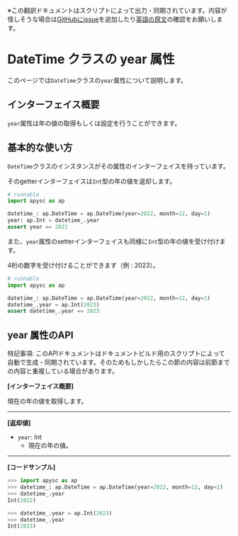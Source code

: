 <span class="inconspicuous-txt">※この翻訳ドキュメントはスクリプトによって出力・同期されています。内容が怪しそうな場合は<a href="https://github.com/simon-ritchie/apysc/issues" target="_blank">GitHubにissue</a>を追加したり[英語の原文](https://simon-ritchie.github.io/apysc/en/datetime_year.html)の確認をお願いします。</span>

# DateTime クラスの year 属性

このページでは`DateTime`クラスの`year`属性について説明します。

## インターフェイス概要

`year`属性は年の値の取得もしくは設定を行うことができます。

## 基本的な使い方

`DateTime`クラスのインスタンスがその属性のインターフェイスを持っています。

そのgetterインターフェイスは`Int`型の年の値を返却します。

```py
# runnable
import apysc as ap

datetime_: ap.DateTime = ap.DateTime(year=2022, month=12, day=1)
year: ap.Int = datetime_.year
assert year == 2022
```

また、`year`属性のsetterインターフェイスも同様に`Int`型の年の値を受け付けます。

4桁の数字を受け付けることができます（例 : 2023）。

```py
# runnable
import apysc as ap

datetime_: ap.DateTime = ap.DateTime(year=2022, month=12, day=1)
datetime_.year = ap.Int(2023)
assert datetime_.year == 2023
```

## year 属性のAPI

<span class="inconspicuous-txt">特記事項: このAPIドキュメントはドキュメントビルド用のスクリプトによって自動で生成・同期されています。そのためもしかしたらこの節の内容は前節までの内容と重複している場合があります。</span>

**[インターフェイス概要]**

現在の年の値を取得します。<hr>

**[返却値]**

- `year`: Int
  - 現在の年の値。

<hr>

**[コードサンプル]**

```py
>>> import apysc as ap
>>> datetime_: ap.DateTime = ap.DateTime(year=2022, month=12, day=1)
>>> datetime_.year
Int(2022)

>>> datetime_.year = ap.Int(2023)
>>> datetime_.year
Int(2023)
```